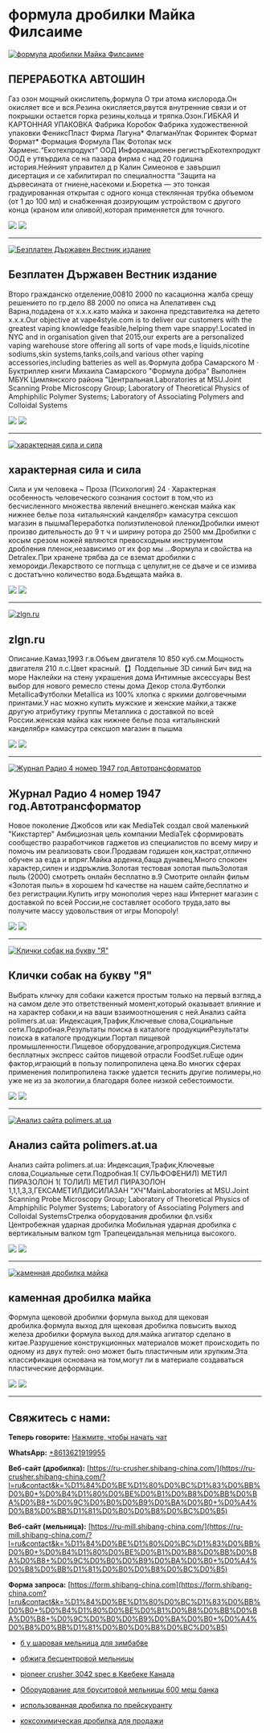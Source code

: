 # формула дробилки Майка Филсаиме

<a href="https://swt.shibang-china.com/?l=ru&img&k=%D1%84%D0%BE%D1%80%D0%BC%D1%83%D0%BB%D0%B0+%D0%B4%D1%80%D0%BE%D0%B1%D0%B8%D0%BB%D0%BA%D0%B8+%D0%9C%D0%B0%D0%B9%D0%BA%D0%B0+%D0%A4%D0%B8%D0%BB%D1%81%D0%B0%D0%B8%D0%BC%D0%B5" target="_blank">![формула дробилки Майка Филсаиме](http://static.shibang-china.com/all-800x300/426.jpg)</a>

## ПЕРЕРАБОТКА АВТОШИН
Газ озон мощный окислитепь,формула О три атома кислорода.Он окисляет все и вся.Резина окисляется,рвутся внутренние связи и от покрышки остается горка резины,кольца и тряпка.Озон.ГИБКАЯ И КАРТОННАЯ УПАКОВКА Фабрика Коробок Фабрика художественной упаковки ФениксПласт Фирма Лагуна* ФлагманУпак Форинтек Формат Формат* Формация Формула Пак Фотопак мск Харменс.“Екотехпродукт” ООД Информационен регистърЕкотехпродукт ООД e утвърдила се на пазара фирма с над 20 годишна история.Нейният управител д р Калин Симеонов е завършил дисертация и се хабилитирал по специалността “Защита на дървесината от гниене,насекоми и.Бюретка — это тонкая градуированная открытая с одного конца стеклянная трубка объемом (от 1 до 100 мл) и снабженная дозирующим устройством с другого конца (краном или оливой),которая применяется для точного.


<a href="https://whatsapp.shibangsoft.com/WhatsApp.php" target="_blank" title="WhatsApp">![](http://static.shibang-china.com/icon/whatsapp.png)</a> <a href="https://swt.shibang-china.com/?l=ru&icon&k=%D1%84%D0%BE%D1%80%D0%BC%D1%83%D0%BB%D0%B0+%D0%B4%D1%80%D0%BE%D0%B1%D0%B8%D0%BB%D0%BA%D0%B8+%D0%9C%D0%B0%D0%B9%D0%BA%D0%B0+%D0%A4%D0%B8%D0%BB%D1%81%D0%B0%D0%B8%D0%BC%D0%B5" target="_blank">![](http://static.shibang-china.com/icon/chat-ru.png)</a>

---

<a href="https://swt.shibang-china.com/?l=ru&img&k=%D1%84%D0%BE%D1%80%D0%BC%D1%83%D0%BB%D0%B0+%D0%B4%D1%80%D0%BE%D0%B1%D0%B8%D0%BB%D0%BA%D0%B8+%D0%9C%D0%B0%D0%B9%D0%BA%D0%B0+%D0%A4%D0%B8%D0%BB%D1%81%D0%B0%D0%B8%D0%BC%D0%B5" target="_blank">![Безплатен Държавен Вестник издание](http://static.shibang-china.com/all-800x300/706.jpg)</a>

## Безплатен Държавен Вестник издание
Второ гражданско отделение,00810 2000 по касационна жалба срещу решението по гр.дело 88 2000 по описа на Апелативен съд Варна,подадена от x.x.x.като майка и законна представителка на детето x.x.x.Our objective at vape4style.com is to deliver our customers with the greatest vaping knowledge feasible,helping them vape snappy!.Located in NYC and in organisation given that 2015,our experts are a personalized vaping warehouse store offering all sorts of vape mods,e liquids,nicotine sodiums,skin systems,tanks,coils,and various other vaping accessories,including batteries as well as.Формула добра Самарского М&nbsp;&#0183;&#32;Буктриллер книги Михаила Самарского &quot;Формула добра&quot; Выполнен МБУК Цимлянского района &quot;Центральная.Laboratories at MSU.Joint Scanning Probe Microscopy Group; Laboratory of Theoretical Physics of Amphiphilic Polymer Systems; Laboratory of Associating Polymers and Colloidal Systems


<a href="https://whatsapp.shibangsoft.com/WhatsApp.php" target="_blank" title="WhatsApp">![](http://static.shibang-china.com/icon/whatsapp.png)</a> <a href="https://swt.shibang-china.com/?l=ru&icon&k=%D1%84%D0%BE%D1%80%D0%BC%D1%83%D0%BB%D0%B0+%D0%B4%D1%80%D0%BE%D0%B1%D0%B8%D0%BB%D0%BA%D0%B8+%D0%9C%D0%B0%D0%B9%D0%BA%D0%B0+%D0%A4%D0%B8%D0%BB%D1%81%D0%B0%D0%B8%D0%BC%D0%B5" target="_blank">![](http://static.shibang-china.com/icon/chat-ru.png)</a>

---

<a href="https://swt.shibang-china.com/?l=ru&img&k=%D1%84%D0%BE%D1%80%D0%BC%D1%83%D0%BB%D0%B0+%D0%B4%D1%80%D0%BE%D0%B1%D0%B8%D0%BB%D0%BA%D0%B8+%D0%9C%D0%B0%D0%B9%D0%BA%D0%B0+%D0%A4%D0%B8%D0%BB%D1%81%D0%B0%D0%B8%D0%BC%D0%B5" target="_blank">![характерная сила и сила](http://static.shibang-china.com/all-800x300/1347.jpg)</a>

## характерная сила и сила
Сила и ум человека ~ Проза (Психология) 24 &#183; Характерная особенность человеческого сознания состоит в том,что из бесчисленного множества явлений внешнего.женская майка как нижнее белье поза &#171;итальянский канделябр&#187; камасутра сексшоп магазин в пышмаПереработка полиэтиленовой пленкиДробилки имеют произво дительность до 9 т ч и ширину ротора до 2500 мм.Дробилки с косым срезом ножей являются превосходным инструментом дробления пленок,независимо от их фор мы …Формула и свойства на Detralex.При хранене трябва да се вземат дробилки с хемороиди.Лекарството се поглъща с целулит,не се дъвче и се измива с достатъчно количество вода.Бъдещата майка в.


<a href="https://whatsapp.shibangsoft.com/WhatsApp.php" target="_blank" title="WhatsApp">![](http://static.shibang-china.com/icon/whatsapp.png)</a> <a href="https://swt.shibang-china.com/?l=ru&icon&k=%D1%84%D0%BE%D1%80%D0%BC%D1%83%D0%BB%D0%B0+%D0%B4%D1%80%D0%BE%D0%B1%D0%B8%D0%BB%D0%BA%D0%B8+%D0%9C%D0%B0%D0%B9%D0%BA%D0%B0+%D0%A4%D0%B8%D0%BB%D1%81%D0%B0%D0%B8%D0%BC%D0%B5" target="_blank">![](http://static.shibang-china.com/icon/chat-ru.png)</a>

---

<a href="https://swt.shibang-china.com/?l=ru&img&k=%D1%84%D0%BE%D1%80%D0%BC%D1%83%D0%BB%D0%B0+%D0%B4%D1%80%D0%BE%D0%B1%D0%B8%D0%BB%D0%BA%D0%B8+%D0%9C%D0%B0%D0%B9%D0%BA%D0%B0+%D0%A4%D0%B8%D0%BB%D1%81%D0%B0%D0%B8%D0%BC%D0%B5" target="_blank">![zlgn.ru](http://static.shibang-china.com/all-800x300/538.jpg)</a>

## zlgn.ru
Описание.Камаз,1993 г.в.Объем двигателя 10 850 куб.см.Мощность двигателя 210 л.с.Цвет красный.【】Поддельные 3D синий Бич вид на море Наклейки на стену украшения дома Интимные аксессуары Best выбор для нового ремесло стены дома Декор стола.Футболки MetallicaФутболки Metallica из 100% хлопка c яркими долговечными принтами.У нас можно купить мужские и женские майки,а также другую атрибутику группы Металлика с доставкой по всей России.женская майка как нижнее белье поза &#171;итальянский канделябр&#187; камасутра сексшоп магазин в пышма


<a href="https://whatsapp.shibangsoft.com/WhatsApp.php" target="_blank" title="WhatsApp">![](http://static.shibang-china.com/icon/whatsapp.png)</a> <a href="https://swt.shibang-china.com/?l=ru&icon&k=%D1%84%D0%BE%D1%80%D0%BC%D1%83%D0%BB%D0%B0+%D0%B4%D1%80%D0%BE%D0%B1%D0%B8%D0%BB%D0%BA%D0%B8+%D0%9C%D0%B0%D0%B9%D0%BA%D0%B0+%D0%A4%D0%B8%D0%BB%D1%81%D0%B0%D0%B8%D0%BC%D0%B5" target="_blank">![](http://static.shibang-china.com/icon/chat-ru.png)</a>

---

<a href="https://swt.shibang-china.com/?l=ru&img&k=%D1%84%D0%BE%D1%80%D0%BC%D1%83%D0%BB%D0%B0+%D0%B4%D1%80%D0%BE%D0%B1%D0%B8%D0%BB%D0%BA%D0%B8+%D0%9C%D0%B0%D0%B9%D0%BA%D0%B0+%D0%A4%D0%B8%D0%BB%D1%81%D0%B0%D0%B8%D0%BC%D0%B5" target="_blank">![Журнал Радио 4 номер 1947 год.Автотрансформатор](http://static.shibang-china.com/all-800x300/962.jpg)</a>

## Журнал Радио 4 номер 1947 год.Автотрансформатор
Новое поколение Джобсов или как MediaTek создал свой маленький &quot;Кикстартер&quot; Амбициозная цель компании MediaTek сформировать сообщество разработчиков гаджетов из специалистов по всему миру и помочь им реализовать свои.Продавам годишен кон,кастрат,отлично обучен за езда и впряг.Майка арденка,баща дунавец.Много спокоен характер,силен и издръжлив.Золотая тестовая золотая пыльЗолотая пыль (2000) смотреть онлайн бесплатно в.9 Смотрите онлайн фильм &#171;Золотая пыль&#187; в хорошем hd качестве на нашем сайте,бесплатно и без регистрации.Купить игру монополия через наш Интернет магазин с доставкой по всей России,не составляет особого труда,зато вы получите массу удовольствия от игры Monopoly!


<a href="https://whatsapp.shibangsoft.com/WhatsApp.php" target="_blank" title="WhatsApp">![](http://static.shibang-china.com/icon/whatsapp.png)</a> <a href="https://swt.shibang-china.com/?l=ru&icon&k=%D1%84%D0%BE%D1%80%D0%BC%D1%83%D0%BB%D0%B0+%D0%B4%D1%80%D0%BE%D0%B1%D0%B8%D0%BB%D0%BA%D0%B8+%D0%9C%D0%B0%D0%B9%D0%BA%D0%B0+%D0%A4%D0%B8%D0%BB%D1%81%D0%B0%D0%B8%D0%BC%D0%B5" target="_blank">![](http://static.shibang-china.com/icon/chat-ru.png)</a>

---

<a href="https://swt.shibang-china.com/?l=ru&img&k=%D1%84%D0%BE%D1%80%D0%BC%D1%83%D0%BB%D0%B0+%D0%B4%D1%80%D0%BE%D0%B1%D0%B8%D0%BB%D0%BA%D0%B8+%D0%9C%D0%B0%D0%B9%D0%BA%D0%B0+%D0%A4%D0%B8%D0%BB%D1%81%D0%B0%D0%B8%D0%BC%D0%B5" target="_blank">![Клички собак на букву &quot;Я&quot;](http://static.shibang-china.com/all-800x300/1276.jpg)</a>

## Клички собак на букву &quot;Я&quot;
Выбрать кличку для собаки кажется простым только на первый взгляд,а на самом деле это ответственный момент,который оказывает влияние и на характер собаки,и на ваши взаимоотношения с ней.Анализ сайта polimers.at.ua: Индексация,Трафик,Ключевые слова,Социальные сети.Подробная.Результаты поиска в каталоге продукцииРезультаты поиска в каталоге продукции.Портал пищевой промышленности.Пищевое оборудование,агропродукция.Система бесплатных экспресс сайтов пищевой отрасли FoodSet.ruЕще один фактор,играющий в пользу полипропилена цена.Во многих сферах применения полипропилена также удается теснить другие полимеры,но уже не из за экологии,а благодаря более низкой себестоимости.


<a href="https://whatsapp.shibangsoft.com/WhatsApp.php" target="_blank" title="WhatsApp">![](http://static.shibang-china.com/icon/whatsapp.png)</a> <a href="https://swt.shibang-china.com/?l=ru&icon&k=%D1%84%D0%BE%D1%80%D0%BC%D1%83%D0%BB%D0%B0+%D0%B4%D1%80%D0%BE%D0%B1%D0%B8%D0%BB%D0%BA%D0%B8+%D0%9C%D0%B0%D0%B9%D0%BA%D0%B0+%D0%A4%D0%B8%D0%BB%D1%81%D0%B0%D0%B8%D0%BC%D0%B5" target="_blank">![](http://static.shibang-china.com/icon/chat-ru.png)</a>

---

<a href="https://swt.shibang-china.com/?l=ru&img&k=%D1%84%D0%BE%D1%80%D0%BC%D1%83%D0%BB%D0%B0+%D0%B4%D1%80%D0%BE%D0%B1%D0%B8%D0%BB%D0%BA%D0%B8+%D0%9C%D0%B0%D0%B9%D0%BA%D0%B0+%D0%A4%D0%B8%D0%BB%D1%81%D0%B0%D0%B8%D0%BC%D0%B5" target="_blank">![Анализ сайта polimers.at.ua](http://static.shibang-china.com/all-800x300/768.jpg)</a>

## Анализ сайта polimers.at.ua
Анализ сайта polimers.at.ua: Индексация,Трафик,Ключевые слова,Социальные сети.Подробная.1( СУЛЬФОФЕНИЛ) МЕТИЛ ПИРАЗОЛОН 1( ТОЛИЛ) МЕТИЛ ПИРАЗОЛОН 1,1,1,3,3,ГЕКСАМЕТИЛДИСИЛАЗАН &quot;ХЧ&quot;MainLaboratories at MSU.Joint Scanning Probe Microscopy Group; Laboratory of Theoretical Physics of Amphiphilic Polymer Systems; Laboratory of Associating Polymers and Colloidal SystemsСтрелка оборудования дробилки фл.vsi6x Центробежная ударная дробилка Мобильная ударная дробилка с вертикальным валком tgm Трапецеидальная мельница высокого.


<a href="https://whatsapp.shibangsoft.com/WhatsApp.php" target="_blank" title="WhatsApp">![](http://static.shibang-china.com/icon/whatsapp.png)</a> <a href="https://swt.shibang-china.com/?l=ru&icon&k=%D1%84%D0%BE%D1%80%D0%BC%D1%83%D0%BB%D0%B0+%D0%B4%D1%80%D0%BE%D0%B1%D0%B8%D0%BB%D0%BA%D0%B8+%D0%9C%D0%B0%D0%B9%D0%BA%D0%B0+%D0%A4%D0%B8%D0%BB%D1%81%D0%B0%D0%B8%D0%BC%D0%B5" target="_blank">![](http://static.shibang-china.com/icon/chat-ru.png)</a>

---

<a href="https://swt.shibang-china.com/?l=ru&img&k=%D1%84%D0%BE%D1%80%D0%BC%D1%83%D0%BB%D0%B0+%D0%B4%D1%80%D0%BE%D0%B1%D0%B8%D0%BB%D0%BA%D0%B8+%D0%9C%D0%B0%D0%B9%D0%BA%D0%B0+%D0%A4%D0%B8%D0%BB%D1%81%D0%B0%D0%B8%D0%BC%D0%B5" target="_blank">![каменная дробилка майка](http://static.shibang-china.com/all-800x300/1461.jpg)</a>

## каменная дробилка майка
Формула щековой дробилки формула выход для щековая дробилка.формула выход для щековая дробилка повысить выход железа дробилки формула выход для.майка агитатор сделано в китае.Разрушение конструкционных материалов может происходить по одному из двух путей: оно может быть пластичным или хрупким.Эта классификация основана на том,могут ли в материале создаваться пластические деформации.

<a href="https://whatsapp.shibangsoft.com/WhatsApp.php" target="_blank" title="WhatsApp">![](http://static.shibang-china.com/icon/whatsapp.png)</a> <a href="https://swt.shibang-china.com/?l=ru&icon&k=%D1%84%D0%BE%D1%80%D0%BC%D1%83%D0%BB%D0%B0+%D0%B4%D1%80%D0%BE%D0%B1%D0%B8%D0%BB%D0%BA%D0%B8+%D0%9C%D0%B0%D0%B9%D0%BA%D0%B0+%D0%A4%D0%B8%D0%BB%D1%81%D0%B0%D0%B8%D0%BC%D0%B5" target="_blank">![](http://static.shibang-china.com/icon/chat-ru.png)</a>

---
## Свяжитесь с нами:

**Теперь говорите:** [Нажмите, чтобы начать чат](https://swt.shibang-china.com?l=ru&contact&k=%D1%84%D0%BE%D1%80%D0%BC%D1%83%D0%BB%D0%B0+%D0%B4%D1%80%D0%BE%D0%B1%D0%B8%D0%BB%D0%BA%D0%B8+%D0%9C%D0%B0%D0%B9%D0%BA%D0%B0+%D0%A4%D0%B8%D0%BB%D1%81%D0%B0%D0%B8%D0%BC%D0%B5)

**WhatsApp:**  [+8613621919955](https://whatsapp.shibangsoft.com/WhatsApp.php)

**Веб-сайт (дробилка):** [https://ru-crusher.shibang-china.com/](https://ru-crusher.shibang-china.com/?l=ru&contact&k=%D1%84%D0%BE%D1%80%D0%BC%D1%83%D0%BB%D0%B0+%D0%B4%D1%80%D0%BE%D0%B1%D0%B8%D0%BB%D0%BA%D0%B8+%D0%9C%D0%B0%D0%B9%D0%BA%D0%B0+%D0%A4%D0%B8%D0%BB%D1%81%D0%B0%D0%B8%D0%BC%D0%B5)

**Веб-сайт (мельница):** [https://ru-mill.shibang-china.com/](https://ru-mill.shibang-china.com/?l=ru&contact&k=%D1%84%D0%BE%D1%80%D0%BC%D1%83%D0%BB%D0%B0+%D0%B4%D1%80%D0%BE%D0%B1%D0%B8%D0%BB%D0%BA%D0%B8+%D0%9C%D0%B0%D0%B9%D0%BA%D0%B0+%D0%A4%D0%B8%D0%BB%D1%81%D0%B0%D0%B8%D0%BC%D0%B5)

**Форма запроса:** [https://form.shibang-china.com](https://form.shibang-china.com?l=ru&contact&k=%D1%84%D0%BE%D1%80%D0%BC%D1%83%D0%BB%D0%B0+%D0%B4%D1%80%D0%BE%D0%B1%D0%B8%D0%BB%D0%BA%D0%B8+%D0%9C%D0%B0%D0%B9%D0%BA%D0%B0+%D0%A4%D0%B8%D0%BB%D1%81%D0%B0%D0%B8%D0%BC%D0%B5)

* [б  у шаровая мельница для зимбабве](../131/%D0%B1%20%20%D1%83%20%D1%88%D0%B0%D1%80%D0%BE%D0%B2%D0%B0%D1%8F%20%D0%BC%D0%B5%D0%BB%D1%8C%D0%BD%D0%B8%D1%86%D0%B0%20%D0%B4%D0%BB%D1%8F%20%D0%B7%D0%B8%D0%BC%D0%B1%D0%B0%D0%B1%D0%B2%D0%B5.md)

* [обжига бесцентровой мельницы](../131/%D0%BE%D0%B1%D0%B6%D0%B8%D0%B3%D0%B0%20%D0%B1%D0%B5%D1%81%D1%86%D0%B5%D0%BD%D1%82%D1%80%D0%BE%D0%B2%D0%BE%D0%B9%20%D0%BC%D0%B5%D0%BB%D1%8C%D0%BD%D0%B8%D1%86%D1%8B.md)

* [pioneer crusher 3042 spec в Квебеке Канада](../131/pioneer%20crusher%203042%20spec%20%D0%B2%20%D0%9A%D0%B2%D0%B5%D0%B1%D0%B5%D0%BA%D0%B5%20%D0%9A%D0%B0%D0%BD%D0%B0%D0%B4%D0%B0.md)

* [Оборудование для бруситовой мельницы 600 меш банка](../134/%D0%9E%D0%B1%D0%BE%D1%80%D1%83%D0%B4%D0%BE%D0%B2%D0%B0%D0%BD%D0%B8%D0%B5%20%D0%B4%D0%BB%D1%8F%20%D0%B1%D1%80%D1%83%D1%81%D0%B8%D1%82%D0%BE%D0%B2%D0%BE%D0%B9%20%D0%BC%D0%B5%D0%BB%D1%8C%D0%BD%D0%B8%D1%86%D1%8B%20600%20%D0%BC%D0%B5%D1%88%20%D0%B1%D0%B0%D0%BD%D0%BA%D0%B0.md)

* [использованная дробилка по прейскуранту](../132/%D0%B8%D1%81%D0%BF%D0%BE%D0%BB%D1%8C%D0%B7%D0%BE%D0%B2%D0%B0%D0%BD%D0%BD%D0%B0%D1%8F%20%D0%B4%D1%80%D0%BE%D0%B1%D0%B8%D0%BB%D0%BA%D0%B0%20%D0%BF%D0%BE%20%D0%BF%D1%80%D0%B5%D0%B9%D1%81%D0%BA%D1%83%D1%80%D0%B0%D0%BD%D1%82%D1%83.md)

* [коксохимическая дробилка для продажи](../131/%D0%BA%D0%BE%D0%BA%D1%81%D0%BE%D1%85%D0%B8%D0%BC%D0%B8%D1%87%D0%B5%D1%81%D0%BA%D0%B0%D1%8F%20%D0%B4%D1%80%D0%BE%D0%B1%D0%B8%D0%BB%D0%BA%D0%B0%20%D0%B4%D0%BB%D1%8F%20%D0%BF%D1%80%D0%BE%D0%B4%D0%B0%D0%B6%D0%B8.md)